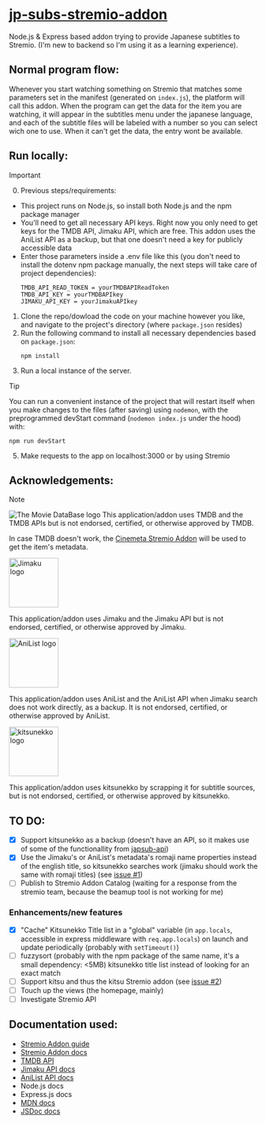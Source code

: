 # [jp-subs-stremio-addon](https://eb33844c60da-jp-subs-stremio-addon.baby-beamup.club/manifest.json)
 Node.js & Express based addon trying to provide Japanese subtitles to Stremio. (I'm new to backend so I'm using it as a learning experience).

## Normal program flow:
Whenever you start watching something on Stremio that matches some parameters set in the manifest (generated on `index.js`), the platform will call this addon. When the program can get the data for the item you are watching, it will appear in the subtitles menu under the japanese language, and each of the subtitle files will be labeled with a number so you can select wich one to use. When it can't get the data, the entry wont be available.

## Run locally:
> [!IMPORTANT]
> 0. Previous steps/requirements:
>  - This project runs on Node.js, so install both Node.js and the npm package manager
>  - You'll need to get all necessary API keys. Right now you only need to get keys for the TMDB API, Jimaku API, which are free. This addon uses the AniList API as a backup, but that one doesn't need a key for publicly accessible data
>  - Enter those parameters inside a .env file like this (you don't need to install the dotenv npm package manually, the next steps will take care of project dependencies):
>    ```
>    TMDB_API_READ_TOKEN = yourTMDBAPIReadToken
>    TMDB_API_KEY = yourTMDBAPIkey
>    JIMAKU_API_KEY = yourJimakuAPIkey
>    ```
1. Clone the repo/dowload the code on your machine however you like, and navigate to the project's directory (where `package.json` resides)
2. Run the following command to install all necessary dependencies based on `package.json`:
   ```
   npm install
   ```
3. Run a local instance of the server.
> [!TIP]
> You can run a convenient instance of the project that will restart itself when you make changes to the files (after saving) using `nodemon`, with the preprogrammed devStart command (`nodemon index.js` under the hood) with:
> ```
> npm run devStart
> ```
5. Make requests to the app on localhost:3000 or by using Stremio

## Acknowledgements:
> [!NOTE]
> ![The Movie DataBase logo](https://www.themoviedb.org/assets/2/v4/logos/v2/blue_long_2-9665a76b1ae401a510ec1e0ca40ddcb3b0cfe45f1d51b77a308fea0845885648.svg)
> This application/addon uses TMDB and the TMDB APIs but is not endorsed, certified, or otherwise approved by TMDB.
>
> In case TMDB doesn't work, the [Cinemeta Stremio Addon](https://v3-cinemeta.strem.io/) will be used to get the item's metadata.
>
> <img src="https://jimaku.cc/static/icons/android-chrome-512x512.png" alt="Jimaku logo" height="100"/>
>
> This application/addon uses Jimaku and the Jimaku API but is not endorsed, certified, or otherwise approved by Jimaku.
> 
> <img src="https://yt3.ggpht.com/a-/AAuE7mBuEI3rUQY_s7MmzbnBmHMZxuCu11BJzISV8w=s900-mo-c-c0xffffffff-rj-k-no" alt="AniList logo" height="100"/>
>
> This application/addon uses AniList and the AniList API when Jimaku search does not work directly, as a backup. It is not endorsed, certified, or otherwise approved by AniList.
>
> <img src="https://kitsunekko.net/favicon.ico" alt="kitsunekko logo" height="100"/>
>
> This application/addon uses kitsunekko by scrapping it for subtitle sources, but is not endorsed, certified, or otherwise approved by kitsunekko.

## TO DO:
- [X] Support kitsunekko as a backup (doesn't have an API, so it makes use of some of the functionallity from [japsub-api](https://github.com/HasanAbbadi/japsub-api))
- [X] Use the Jimaku's or AniList's metadata's romaji name properties instead of the english title, so kitsunekko searches work (jimaku should work the same with romaji titles) (see [issue #1](/../../issues/1))
- [ ] Publish to Stremio Addon Catalog (waiting for a response from the stremio team, because the beamup tool is not working for me)

### Enhancements/new features
- [X] "Cache" Kitsunekko Title list in a "global" variable (in `app.locals`, accessible in express middleware with `req.app.locals`) on launch and update periodically (probably with `setTimeout()`)
- [ ] fuzzysort (probably with the npm package of the same name, it's a small dependency: <5MB) kitsunekko title list instead of looking for an exact match
- [ ] Support kitsu and thus the kitsu Stremio addon (see [issue #2](/../../issues/2))
- [ ] Touch up the views (the homepage, mainly)
- [ ] Investigate Stremio API

## Documentation used:
- [Stremio Addon guide](https://stremio.github.io/stremio-addon-guide/basics)
- [Stremio Addon docs](https://github.com/Stremio/stremio-addon-sdk/tree/master/docs)
- [TMDB API](https://developer.themoviedb.org/docs/getting-started)
- [Jimaku API docs](https://jimaku.cc/api/docs)
- [AniList API docs](https://docs.anilist.co/guide/graphql)
- Node.js docs
- Express.js docs
- [MDN docs](https://developer.mozilla.org/en-US/docs/Web)
- [JSDoc docs](https://jsdoc.app/)
